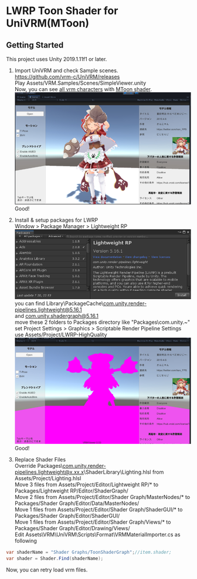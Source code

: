 # LWRP Toon Shader for UniVRM(MToon)  

## Getting Started  

This project uses Unity 2019.1.11f1 or later.  

1. Import UniVRM and check Sample scenes.  
https://github.com/vrm-c/UniVRM/releases  
Play Assets/VRM.Samples/Scenes/SimpleViewer.unity  
Now, you can see [all vrm characters](https://hub.vroid.com/) with [MToon shader](https://github.com/Santarh/MToon).  
![warabeda](./README/UniVRM.jpg)  
Good!

2. Install & setup packages for LWRP  
Window > Package Manager > Lightweight RP  
![LightweightRP](./README/LightweightRP.jpg)  
you can find Library\PackageCache\com.unity.render-pipelines.lightweight@5.16.1  
and com.unity.shadergraph@5.16.1  
move these 2 folders to Packages directory like "Packages\com.unity.~"  
set Project Settings > Graphics > Scriptable Render Pipeline Settings  
use Assets/Project/LWRP-HighQuality  
![SetLWRP](./README/SetLWRP.jpg)  
Good!  

3. Replace Shader Files  
Override Packages\com.unity.render-pipelines.lightweight@x.xx.x\ShaderLibrary\Lighting.hlsl from Assets/Project/Lighting.hlsl  
Move 3 files from Assets/Project/Editor/Lightweight RP/* to Packages/Lightweight RP/Editor/ShaderGraph/  
Move 2 files from Assets/Project/Editor/Shader Graph/MasterNodes/* to Packages/Shader Graph/Editor/Data/MasterNodes/  
Move 1 files from Assets/Project/Editor/Shader Graph/ShaderGUI/* to Packages/Shader Graph/Editor/ShaderGUI/  
Move 1 files from Assets/Project/Editor/Shader Graph/Views/* to Packages/Shader Graph/Editor/Drawing/Views/  
Edit Assets\VRM\UniVRM\Scripts\Format\VRMMaterialImporter.cs as following  
```cs
var shaderName = "Shader Graphs/ToonShaderGraph";//item.shader;
var shader = Shader.Find(shaderName);
```
Now, you can retry load vrm files.  
